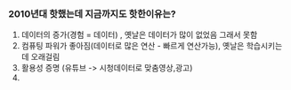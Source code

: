 ### 2010년대 핫했는데 지금까지도 핫한이유는?
1. 데이터의 증가(경험 = 데이터) , 옛날은 데이터가 많이 없었음 그래서 못함
2. 컴퓨팅 파워가 좋아짐(데이터로 많은 연산 - 빠르게 연산가능), 옛날은 학습시키는데 오래걸림
3. 활용성 증명 (유튜브 -> 시청데이터로 맞춤영상,광고)
4. 